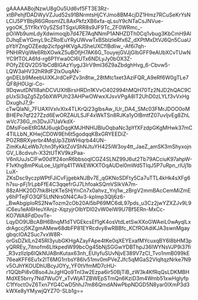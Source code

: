 gAAAAABojNzwU8gOu5Ud6vf5FT3E3Rz-xtBPehjfDADWyVZJud52s91BNrmtsHjCYJmo8BM4cjDZ1Hmz7RCuSeKrYsNLClJ5PYBbjR6GRosmIZL8AxPkfzXB6xfa-qLsuY9cNTaCsJNVue-ygoOK_51YRxY0ySZSdTSgxURR8s9JF9Tc_ZF0WRmc_-pOiWb9umLdyXdwimoqjb7d47E7AqNNmP1ANHZDTh0Cq1vbug3KbCmH9AlDJhqEwYGmyL9cZRolEuYRyUWvwTxBSblzleRfx6Z_dXPtMxDtVJ6Qn5CuaUpYbYZngOZEedp2icfpgHKVgAJSheUXCflBdliw_-Af6i7qh-PNHiRVqiWe6RbXOwkZ5uBOfjH7AK6G_TouyejGVJjGIbGFF9eAUbXCvTUwNYC9fTOLA6fd-rg6P1Ywa0Cl6UTx6NDLyJy0bOX3Z-POfyZEQV2D51bCdBlGAzYiygJ3IrV9ml36Z9aZbdghHvg_6-Cbvw5-LQW3aHV32hR9dF2lxOuqAN-gnDELb9MeebUiXKJrdCePZv3n8tw_28tMtc1xet3AziFQR_A9eRf6W0gTLe7QF8jH0Ugi-Co-9DqwutDN1I8ahDCVUXltBirsHRDn1KVvO402994hMQH70Tz2NJD2hQAC9CpUxSi3qZg5Zp5bXWPUh23AHPwOWwxXJsvVPgA8lT2UhD0zLYLf3vVxHgDxughJ7_9-cTwQlaNi_7FUAXIVxlvXlx4TLKrQi23glbsAw_IUr_DA4_SMc03FMrJDOO0oMBHEPe7qf227Zzd6EwORZAULSJF4xWkTSn8RJKa1yOlBmtfZ07uvljvEg8ZhLwVc736G_m3DvJi7UaVkdX-DMslFoeiEtRGMJ6uqkDqqKMJHNHlJBluOqbaNc3pYfXFzdpGKgMHwk37mC4TlLLbN_KHwjCD0W9Eh6t5godqqKBxGRYEEDiZ-POZRBRXyerbr4MqUp3ZbWHiqrb44UN-ZimKxALeWb7chn3fyKktZoVShNJtuYH425iW3oy4tt_JaeZ_amSK3mShyxojnGV_L8cdvuh-X32tUTKV9kzPaa-V6nlUuJsCIFw00d1f24onR6bbsoqlCGZ4SLNZ99J6ut2Tb79ACciuK97ahpW-F1vKhg8mPKuLoe_UjpYq41TWkEWKXTOqAUDel0mWd5TIqJ5P7uRpn_rlUj1bLuX-ZKsDsc9yczpWPtFJiCvFjgebkNJBv7E_qGKNoSDFty5Ca7uTTL4kHk4sXFg6h7su-pFj1rLpbFfE4C3qqefrGJ7LhfoakSQmVSIkVA7m-88zAHK20D7hk8HzKTeSHjYnCn7x0ahvz_Ynj1w_zBrgV2mmBAcCemMiZmEy6hPTejFO3QF5LtNNrs0N4CAv3-kpImp3Qlj6z6-_BwAbgiploRS2NwTozm2cOb20Al5bP69MC6dL97pds_u3Cz2jwYZXZJv9L9iC6eu1eAl6HeuYAnjz-XqzyjrOIbYDl02vW0elW9U7Bf5ERn-MxCc-KO7WA8FdDovTe-LqyDO9UBcABH6BnqM1dTVGEkcsEf1gK4osVtdLetSwXXoGWAeiL0wAyqlLxdrAgccj5KZgmAMew68dbFP81EYRcdvy8wRBBfc_KCfROAdiKJA3swnMgaygbqcIOA2Suc7vxW8R-orGsDZklLn245RI3yubGKHgAZayFApe4tKe0qXEYExafMYcuxqBY6l8bHM3pyQRREy_7itnofm6LltkpedW99bcOg45bNjSGGwYDBThpJ36IWYNsVJP9i37fi_R3vzllzlp6lQkNUABnKutax63nh_EUlyfuSUvNjvE389V7zCI_Tvo1nmB099kE76eaKFF6Eu1x2lT6MG1rrbsY86lv51mv0mPVeZJfc5qMGaS2VlqItqzNrke7N9v5OJhYKOUDhUBcyJOYy_YF0tVfmMD7cHU-r1QQbPi8v0Bso4JxJgHQo9TnI3w2Ezpa6ir50BjTiB_zW3k4KfRqQsLDKMBHMdXE5brry7Nd7WuOY_xTvWjATZBWEpSTmQn6KziD3m4Wmb51xwHgIyfpC1fYoctOvZ6Txn7YG4CwD5hhJ7m86QmdANwPbpNDGD5N8yar0lXmP3d3kWXe8yYMywjQYZ70-SLb1g==
